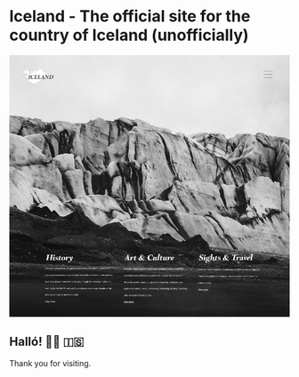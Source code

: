 # Iceland - The official site for the country of Iceland (unofficially)

![Design preview for the official(unofficial) Iceland site](./static/images/preview.png)

## Halló! 👋🏿 🇮🇸

Thank you for visiting.
